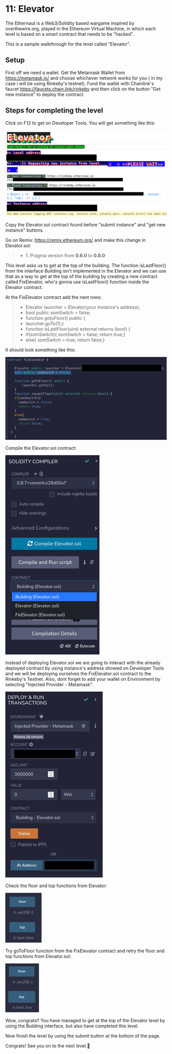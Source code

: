 # 11: Elevator

The Ethernaut is a Web3/Solidity based wargame inspired by overthewire.org, played in the Ethereum Virtual Machine, in which each level is based on a smart contract that needs to be "hacked".

This is a sample walkthrough for the level called "Elevator".

## Setup

First off we need a wallet. Get the Metamask Wallet from https://metamask.io/ and choose whichever network works for you ( in my case i will be using Rinkeby's testnet).
Fund the wallet with Chainlink's faucet https://faucets.chain.link/rinkeby and then click on the button "Get new instance" to deploy the contract.

## Steps for completing the level
Click on F12 to get on Developer Tools. You will get something like this:

<img src="./images/image1.png">

Copy the Elevator.sol contract found before "submit instance" and "get new instance" buttons.

Go on Remix: https://remix.ethereum.org/ and make this change in Elevator.sol:

>- <value> 1. Pragma version from **0.6.0** to **0.8.0**

This level asks us to get at the top of the building. The function isLastFloor() from the interface Building isn't implemented in the Elevator and we can use that as a way to get at the top of the building by creating a new contract called FixElevator, who's gonna use isLastFloor() function inside the Elevator contract.

At the FixElevator contract add the next rows:
>- <value> Elevator launcher = Elevator(your instance's address);
>- <value> bool public somSwitch = false;
>- <value> function gotoFloor() public {
>- <value> launcher.goTo(1);}
>- <value> function isLastFloor(uint) external returns (bool) {
>- <value> if(somSwitch){ somSwitch = false; return true;}
>- <value> else{ somSwitch = true; return false;}

It should look something like this:

<img src="./images/image2.png">

Compile the Elevator.sol contract:

<img src="./images/image3.png">

 Instead of deploying Elevator.sol we are going to interact with the already deployed contract by using instance's address showed on Developer Tools and we will be deploying ourselves the FixElevator.sol contract to the Rinkeby's Testnet. Also, dont forget to add your wallet on Environment by selecting "Injected Provider - Metamask".

<img src="./images/image4.png">

Check the floor and top functions from Elevator:

<img src="./images/image5.png">

Try goToFloor function from the FixElevator contract and retry the floor and top functions from Elevator.sol: 

<img src="./images/image6.png">

Wow, congrats!! You have managed to get at the top of the Elevator level by using the Building interface, but also have completed this level.

Now finish the level by using the submit button at the bottom of the page.

Congrats! See you on to the next level.:wave:
